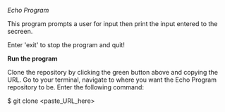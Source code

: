 *Echo Program*

This program prompts a user for input then print the input entered to the secreen.

Enter 'exit' to stop the program and quit!

**Run the program**

Clone the repository by clicking the green button above and copying the URL. Go to your terminal, navigate to where you want the Echo Program repository to be. Enter the following command:

$ git clone <paste_URL_here>

